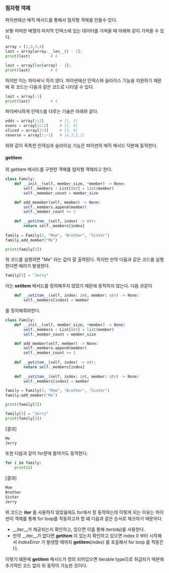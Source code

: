 
### 첨자형 객체
파이썬에선 매직 메서드를 통해서 첨자형 객체를 만들수 있다.

보통 어떠한 배열의 마지막 인덱스에 있는 데이터를 가져올 때 아래와 같이 가져올 수 있다.
```python
array = [1,2,3,4]
last = array[array.__len__() - 1];
print(last)         # 4

last = array[len(array) - 1];
print(last)         # 4
```

하지만 이는 파이써닉 하지 않다. 파이썬에선 인덱스와 슬라이스 기능을 지원하기 때문에 위 코드는 다음과 같은 코드로 나타낼 수 있다.

```python
last = array[-1]
print(last)         # 4
```

파이써닉하게 인덱스를 다루는 기술은 아래와 같다.
```python
odds = array[::2]       # [1, 3]
evens = array[1::2]     # [2, 4]
sliced = array[2:4]     # [3, 4]
reverse = array[::-1]   # [4,3,2,1]
```

위와 같이 독특한 인덱싱과 슬라이싱 기능은 파이썬의 매직 매서드 덕분에 동작한다.

#### __getitem__
위 getitem 메서드를 구현한 객체를 첨자형 객체라고 한다.
```python
class Family:
    def __init__(self, member_size, *member) -> None:
        self._members : List[str] = list(member)
        self._memeber_count = member_size

    def add_memeber(self, member) -> None:
        self._members.append(member)
        self._member_count += 1
               
    def __getitem__(self, index) -> str:
        return self._members[index]
    
family = Family(3, "Mom", "Brother", "Sister")
family.add_member("Me")

print(family[3])
```

위 코드를 실행하면 "Me" 라는 값이 잘 출력된다. 하지만 만약 다음과 같은 코드를 실행한다면 에러가 발생한다.

```python
family[3] = "Jerry"
```

이는 __setitem__ 메서드를 정의해주지 않았기 때문에 동작하지 않는다. 다음 과같이 

```python
    def __setitem__(self, index: int, member: str) -> None:
        self._members[index] = member
```
를 정의해줘야한다.

```python
class Family:
    def __init__(self, member_size, *member) -> None:
        self._members : List[str] = list(member)
        self._member_count = member_size

    def add_member(self, member) -> None:
        self._members.append(member)
        self._member_count += 1
               
    def __getitem__(self, index) -> str:
        return self._members[index]
    
    def __setitem__(self, index: int, member: str) -> None:
        self._members[index] = member
    
family = Family(3, "Mom", "Brother", "Sister")
family.add_member("Me")

print(family[3])

family[3] = "Jerry"
print(family[3])
```
[결과]
```bash
Me
Jerry
```

또한 다음과 같이 for문에 들어가도 동작한다.
```python
for i in family:
    print(i)
```

[결과]
```bash
Mom
Brother
Sister
Jerry
```

위 코드는 __iter__ 를 사용하지 않았음에도 for에서 잘 동작하는데 이렇게 되는 이유는 파이썬이 객체를 통해 for loop를 작동하고자 할 떄 다음과 같은 순서로 체크하기 때문이다.

+ __iter__가 제공되는지 확인하고, 있으면 이를 통해 iter(obj)를 사용한다.
+ 만약 __iter__가 없다면 __getitem__ 이 있는지 확인하고 있으면 index 0 부터 시작해서 *IndexError* 가 발생할 때까지 __getitem__(index) 를 호출해서 for loop 를 작동킨다.

이렇기 떄문에 __getitem__ 메서드가 정의 되어있으면 iterable type으로 취급되기 때문에 추가적인 코드 없이 위 동작이 가능한 것이다. 
